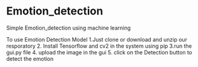# Emotion_detection
Simple Emotion_detection using machine learning

To use Emotion Detection Model 
1.Just clone or download and unzip our resporatory
2. Install Tensorflow and cv2 in the system using pip 
3.run the gui.py file
4. upload the image in the gui
5. click on the Detection button to detect the emotion 

